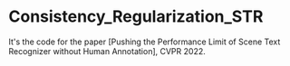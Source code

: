 # Consistency_Regularization_STR
It's the code for the paper [Pushing the Performance Limit of Scene Text Recognizer without Human Annotation], CVPR 2022.
